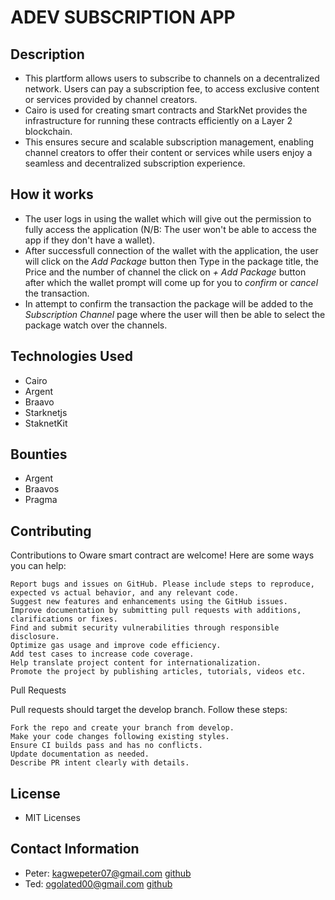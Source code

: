 # **ADEV SUBSCRIPTION APP**
## Description

- This plartform allows users to subscribe to channels on a decentralized network. Users can pay a subscription fee, 
to access exclusive content or services provided by channel creators.
- Cairo is used for creating smart contracts and StarkNet provides the infrastructure for running these contracts efficiently on a Layer 2 blockchain.
- This ensures secure and scalable subscription management, enabling channel creators to offer their content or services while users enjoy a seamless and decentralized subscription experience.

## How it works

- The user logs in using the wallet which will give out the permission to fully access the application (N/B: The user won't be able to access the app if they don't have
a wallet).
- After successfull connection of the wallet with the application, the user will click on the *Add Package* button then Type in the package title, 
the Price and the number of channel the click on *+ Add Package* button after which the wallet prompt will come up for you to *confirm* or *cancel* the transaction.
- In attempt to confirm the transaction the package will be added to the *Subscription Channel* page where the user will then be able to select the package watch over the channels.

## Technologies Used
- Cairo
- Argent
- Braavo
- Starknetjs
- StaknetKit

## Bounties 
- Argent
- Braavos
- Pragma

## Contributing
Contributions to Oware smart contract are welcome! Here are some ways you can help:

    Report bugs and issues on GitHub. Please include steps to reproduce, expected vs actual behavior, and any relevant code.
    Suggest new features and enhancements using the GitHub issues.
    Improve documentation by submitting pull requests with additions, clarifications or fixes.
    Find and submit security vulnerabilities through responsible disclosure.
    Optimize gas usage and improve code efficiency.
    Add test cases to increase code coverage.
    Help translate project content for internationalization.
    Promote the project by publishing articles, tutorials, videos etc.

Pull Requests

Pull requests should target the develop branch. Follow these steps:

    Fork the repo and create your branch from develop.
    Make your code changes following existing styles.
    Ensure CI builds pass and has no conflicts.
    Update documentation as needed.
    Describe PR intent clearly with details.

## License
- MIT Licenses

## Contact Information
- Peter: kagwepeter07@gmail.com [github](https://github.com/Kagwep)
- Ted: ogolated00@gmail.com [github](https://github.com/Ted1166)
